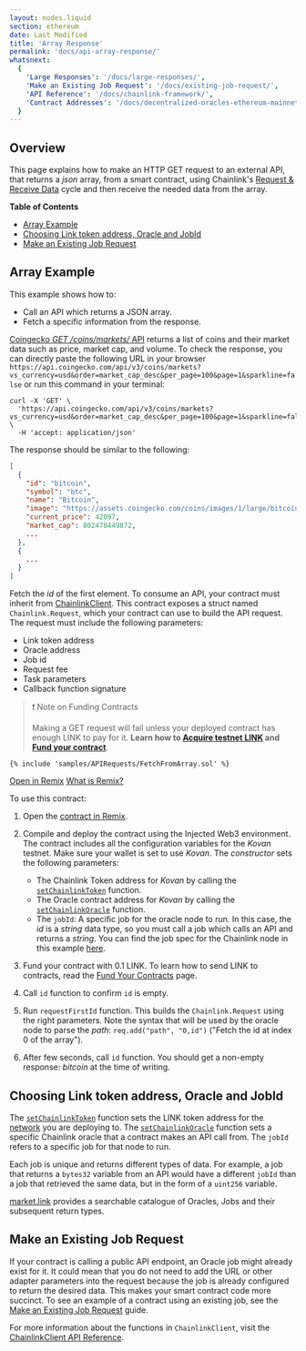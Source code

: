 ```yaml
---
layout: nodes.liquid
section: ethereum
date: Last Modified
title: 'Array Response'
permalink: 'docs/api-array-response/'
whatsnext:
  {
    'Large Responses': '/docs/large-responses/',
    'Make an Existing Job Request': '/docs/existing-job-request/',
    'API Reference': '/docs/chainlink-framework/',
    'Contract Addresses': '/docs/decentralized-oracles-ethereum-mainnet/',
  }
---
```


## Overview

This page explains how to make an HTTP GET request to an external API, that returns a _json_ array, from a smart contract, using Chainlink's [Request & Receive Data](../request-and-receive-data/) cycle and then receive the needed data from the array.

**Table of Contents**

- [Array Example](#array-example)
- [Choosing Link token address, Oracle and JobId](#choosing-link-token-address-oracle-and-jobid)
- [Make an Existing Job Request](#make-an-existing-job-request)

## Array Example

This example shows how to:

- Call an API which returns a JSON array.
- Fetch a specific information from the response.

[Coingecko _GET /coins/markets/_ API](https://www.coingecko.com/en/api/documentation) returns a list of coins and their market data such as price, market cap, and volume. To check the response, you can directly paste the following URL in your browser `https://api.coingecko.com/api/v3/coins/markets?vs_currency=usd&order=market_cap_desc&per_page=100&page=1&sparkline=false` or run this command in your terminal:

```curl
curl -X 'GET' \
  'https://api.coingecko.com/api/v3/coins/markets?vs_currency=usd&order=market_cap_desc&per_page=100&page=1&sparkline=false' \
  -H 'accept: application/json'
```

The response should be similar to the following:

```json
[
  {
    "id": "bitcoin",
    "symbol": "btc",
    "name": "Bitcoin",
    "image": "https://assets.coingecko.com/coins/images/1/large/bitcoin.png?1547033579",
    "current_price": 42097,
    "market_cap": 802478449872,
    ...
  },
  {
    ...
  }
]
```

Fetch the _id_ of the first element. To consume an API, your contract must inherit from [ChainlinkClient](https://github.com/smartcontractkit/chainlink/blob/master/contracts/src/v0.8/ChainlinkClient.sol). This contract exposes a struct named `Chainlink.Request`, which your contract can use to build the API request. The request must include the following parameters:

- Link token address
- Oracle address
- Job id
- Request fee
- Task parameters
- Callback function signature

> ❗️ Note on Funding Contracts
>
> Making a GET request will fail unless your deployed contract has enough LINK to pay for it. **Learn how to [Acquire testnet LINK](../acquire-link/) and [Fund your contract](../fund-your-contract/)**.

```solidity Kovan
{% include 'samples/APIRequests/FetchFromArray.sol' %}
```

<div class="remix-callout">
    <a href="https://remix.ethereum.org/#url=https://docs.chain.link/samples/APIRequests/FetchFromArray.sol" target="_blank" >Open in Remix</a>
    <a href="/docs/conceptual-overview/#what-is-remix" >What is Remix?</a>
</div>

To use this contract:

1. Open the [contract in Remix](https://remix.ethereum.org/#url=https://docs.chain.link/samples/APIRequests/FetchFromArray.sol).

1. Compile and deploy the contract using the Injected Web3 environment. The contract includes all the configuration variables for the _Kovan_ testnet. Make sure your wallet is set to use _Kovan_. The _constructor_ sets the following parameters:

   - The Chainlink Token address for _Kovan_ by calling the [`setChainlinkToken`](/docs/chainlink-framework/#setchainlinktoken) function.
   - The Oracle contract address for _Kovan_ by calling the [`setChainlinkOracle`](/docs/chainlink-framework/#setchainlinkoracle) function.
   - The `jobId`: A specific job for the oracle node to run. In this case, the _id_ is a _string_ data type, so you must call a job which calls an API and returns a _string_. You can find the job spec for the Chainlink node in this example [here](/docs/direct-request-get-string/).

1. Fund your contract with 0.1 LINK. To learn how to send LINK to contracts, read the [Fund Your Contracts](/docs/fund-your-contract/) page.

1. Call `id` function to confirm `id` is empty.

1. Run `requestFirstId` function. This builds the `Chainlink.Request` using the right parameters. Note the syntax that will be used by the oracle node to parse the _path_: `req.add("path", "0,id")` ("Fetch the id at index 0 of the array").

1. After few seconds, call `id` function. You should get a non-empty response: _bitcoin_ at the time of writing.

## Choosing Link token address, Oracle and JobId

The [`setChainlinkToken`](/docs/chainlink-framework/#setchainlinktoken) function sets the LINK token address for the [network](/docs/link-token-contracts/) you are deploying to. The [`setChainlinkOracle`](/docs/chainlink-framework/#setchainlinkoracle) function sets a specific Chainlink oracle that a contract makes an API call from. The `jobId` refers to a specific job for that node to run.

Each job is unique and returns different types of data. For example, a job that returns a `bytes32` variable from an API would have a different `jobId` than a job that retrieved the same data, but in the form of a `uint256` variable.

[market.link](https://market.link/) provides a searchable catalogue of Oracles, Jobs and their subsequent return types.

## Make an Existing Job Request

If your contract is calling a public API endpoint, an Oracle job might already exist for it. It could mean that you do not need to add the URL or other adapter parameters into the request because the job is already configured to return the desired data. This makes your smart contract code more succinct. To see an example of a contract using an existing job, see the [Make an Existing Job Request](../existing-job-request/) guide.

For more information about the functions in `ChainlinkClient`, visit the [ChainlinkClient API Reference](../chainlink-framework/).
